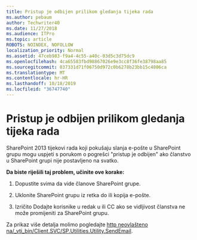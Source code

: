 ```yaml
---
title: Pristup je odbijen prilikom gledanja tijeka rada
ms.author: pebaum
author: Techwriter40
ms.date: 11/27/2018
ms.audience: ITPro
ms.topic: article
ROBOTS: NOINDEX, NOFOLLOW
localization_priority: Normal
ms.assetid: 47ceb983-f9a4-4c55-a40c-03d5c3d75dc9
ms.openlocfilehash: 4ca65583fbd98867026e9e3cc8f36fe38798aa85
ms.sourcegitcommit: 037331d71f06750d972c0b6278b23bb15c4806ca
ms.translationtype: MT
ms.contentlocale: hr-HR
ms.lasthandoff: 10/18/2019
ms.locfileid: "36747740"
---
```

# <a name="access-denied-when-viewing-a-workflow"></a>Pristup je odbijen prilikom gledanja tijeka rada

SharePoint 2013 tijekovi rada koji pokušaju slanja e-pošte u SharePoint grupu mogu uspjeti s porukom o pogrešci "pristup je odbijen" ako članstvo u SharePoint grupi nije postavljeno na svatko.
  
 **Da biste riješili taj problem, učinite ove korake:**
  
 1. Dopustite svima da vide članove SharePoint grupe.
  
 2. Uklonite SharePoint grupu iz retka do ili kopija e-pošte.
  
 3. Izričito Dodajte korisnike u redak u ili CC ako se vidljivost članstva ne može promijeniti za SharePoint grupu.
  
Za prikaz više detalja molimo pogledajte [http neovlašteno na/_vti_bin/Client.SVC/SP.Utilities.Utility.SendEmail](https://go.microsoft.com/fwlink/?linkid=2044694&amp;clcid=0x409).
  